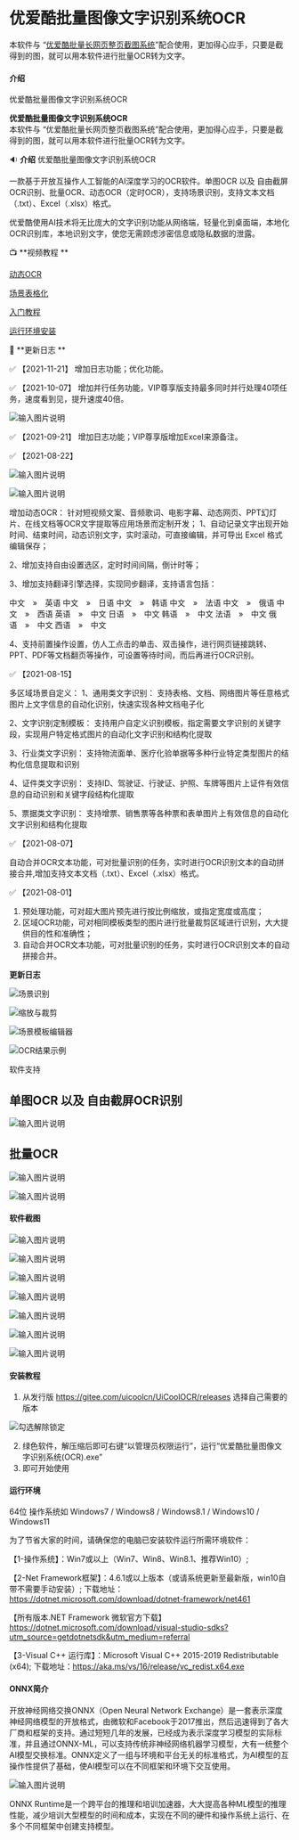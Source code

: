 # 优爱酷批量图像文字识别系统OCR

本软件与 “[优爱酷批量长网页整页截图系统](https://gitee.com/UICOOLCN)”配合使用，更加得心应手，只要是截得到的图，就可以用本软件进行批量OCR转为文字。

#### 介绍
优爱酷批量图像文字识别系统OCR


 **优爱酷批量图像文字识别系统OCR**  
本软件与 “优爱酷批量长网页整页截图系统”配合使用，更加得心应手，只要是截得到的图，就可以用本软件进行批量OCR转为文字。

  :sound: **介绍** 
优爱酷批量图像文字识别系统OCR

一款基于开放互操作人工智能的AI深度学习的OCR软件。单图OCR 以及 自由截屏OCR识别、批量OCR、动态OCR（定时OCR），支持场景识别，支持文本文档（.txt）、Excel（.xlsx）格式。

优爱酷使用AI技术将无比庞大的文字识别功能从网络端，轻量化到桌面端，本地化OCR识别库，本地识别文字，使您无需顾虑涉密信息或隐私数据的泄露。

:tv:  **视频教程 ** 

[动态OCR](https://gitee.com/uicoolcn/UiCoolOCR/attach_files/808990/download/%E5%8A%A8%E6%80%81OCR20210822.mp4)

[场景表格化](https://gitee.com/uicoolcn/UiCoolOCR/attach_files/802467/download/%E5%9C%BA%E6%99%AF%E8%A1%A8%E6%A0%BC%E5%8C%96OCR%E8%A7%86%E9%A2%91%E6%95%99%E7%A8%8B.mp4)

[入门教程](https://gitee.com/uicoolcn/UiCoolOCR/attach_files/788806/download/%E4%BC%98%E7%88%B1%E9%85%B7OCR%E8%A7%86%E9%A2%91%E6%95%99%E7%A8%8B.mp4)


[运行环境安装](https://gitee.com/uicoolcn/UiCoolOCR/attach_files/757064/download/VC_redist.x64_%E8%BF%90%E8%A1%8C%E7%8E%AF%E5%A2%83%E5%AE%89%E8%A3%85%E8%A7%86%E9%A2%91.mp4)



:calendar: **更新日志 **

:white_check_mark: 【2021-11-21】
增加日志功能；优化功能。

:white_check_mark: 【2021-10-07】
增加并行任务功能，VIP尊享版支持最多同时并行处理40项任务，速度看到见，提升速度40倍。

![输入图片说明](https://images.gitee.com/uploads/images/2021/1007/165824_910c149c_5004363.gif "并行多任务.gif")

:white_check_mark: 【2021-09-21】
增加日志功能；VIP尊享版增加Excel来源备注。

 :white_check_mark: 【2021-08-22】

![输入图片说明](https://images.gitee.com/uploads/images/2021/0822/232714_a31ffb58_5004363.png "动态OCR-设置.PNG")

![输入图片说明](https://images.gitee.com/uploads/images/2021/0822/234705_5d37c7d2_5004363.gif "字幕OCR2m.gif")

增加动态OCR：
针对短视频文案、音频歌词、电影字幕、动态网页、PPT幻灯片、在线文档等OCR文字提取等应用场景而定制开发；
1、自动记录文字出现开始时间、结束时间，动态识别文字，实时滚动，可直接编辑，并可导出 Excel 格式编辑保存；

2、增加支持自由设置选区，定时时间间隔，倒计时等；

3、增加支持翻译引擎选择，实现同步翻译，支持语言包括：

中文　»　英语 
中文　»　日语
中文　»　韩语
中文　»　法语
中文　»　俄语
中文　»　西语
英语　»　中文
日语　»　中文
韩语　»　中文
法语　»　中文
俄语　»　中文
西语　»　中文

4、支持前置操作设置，仿人工点击的单击、双击操作，进行网页链接跳转、PPT、PDF等文档翻页等操作，可设置等待时间，而后再进行OCR识别。



 :white_check_mark: 【2021-08-15】

多区域场景自定义：
1、通用类文字识别：
支持表格、文档、网络图片等任意格式图片上文字信息的自动化识别，快速实现各种文档电子化

2、文字识别定制模板：
支持用户自定义识别模板，指定需要文字识别的关键字段，实现用户特定格式图片的自动化文字识别和结构化提取

3、行业类文字识别：
支持物流面单、医疗化验单据等多种行业特定类型图片的结构化信息提取和识别

4、证件类文字识别：
支持ID、驾驶证、行驶证、护照、车牌等图片上证件有效信息的自动识别和关键字段结构化提取

5、票据类文字识别：
支持增票、销售票等各种票和表单图片上有效信息的自动化文字识别和结构化提取

 :white_check_mark: 【2021-08-07】

自动合并OCR文本功能，可对批量识别的任务，实时进行OCR识别文本的自动拼接合并,增加支持文本文档（.txt）、Excel（.xlsx）格式。

 :white_check_mark: 【2021-08-01】

1. 预处理功能，可对超大图片预先进行按比例缩放，或指定宽度或高度；
2. 区域OCR功能，可对相同模板类型的图片进行批量裁剪区域进行识别，大大提供目的性和准确性；
3. 自动合并OCR文本功能，可对批量识别的任务，实时进行OCR识别文本的自动拼接合并。


 **更新日志** 

![场景识别](https://images.gitee.com/uploads/images/2021/0816/005956_cb8b57a4_5004363.png "03.png")

![缩放与裁剪](https://images.gitee.com/uploads/images/2021/0816/010011_85e17bd9_5004363.png "04.png")

![场景模板编辑器](https://images.gitee.com/uploads/images/2021/0816/010021_6f3ba286_5004363.png "05.png")

![OCR结果示例](https://images.gitee.com/uploads/images/2021/0816/010036_b0a8f61f_5004363.png "06.png")




软件支持

## 单图OCR 以及 自由截屏OCR识别
![输入图片说明](https://images.gitee.com/uploads/images/2021/0627/232758_d230b811_5004363.png "快照(1).png")

## 批量OCR
![输入图片说明](https://images.gitee.com/uploads/images/2021/0627/232812_c78b855d_5004363.png "快照(2).png")



![输入图片说明](https://images.gitee.com/uploads/images/2021/0627/232820_0af63d82_5004363.png "快照(3).png")


#### 软件截图


![输入图片说明](https://images.gitee.com/uploads/images/2021/0627/232619_1d589b47_5004363.png "快照(4).png")

![输入图片说明](https://images.gitee.com/uploads/images/2021/0627/232715_6875b342_5004363.png "快照(5).png")

![输入图片说明](https://images.gitee.com/uploads/images/2021/0627/232724_99a69ef3_5004363.png "快照(6).png")

![输入图片说明](https://images.gitee.com/uploads/images/2021/0627/232733_85eb8113_5004363.png "快照(7).png")

![输入图片说明](https://images.gitee.com/uploads/images/2021/0627/232744_191c7a41_5004363.png "快照(8).png")




![输入图片说明](https://images.gitee.com/uploads/images/2021/0627/232812_c78b855d_5004363.png "快照(2).png")

![输入图片说明](https://images.gitee.com/uploads/images/2021/0627/232820_0af63d82_5004363.png "快照(3).png")

#### 安装教程

1.  从发行版 https://gitee.com/uicoolcn/UiCoolOCR/releases 选择自己需要的版本

![勾选解除锁定](https://images.gitee.com/uploads/images/2021/1118/143100_75084125_5004363.jpeg "勾选解除锁定.jpg")

2.  绿色软件，解压缩后即可右键“以管理员权限运行”，运行“优爱酷批量图像文字识别系统(OCR).exe” 
3.  即可开始使用


#### 运行环境

64位 操作系统如  Windows7 / Windows8 / Windows8.1 / Windows10 / Windows11 


为了节省大家的时间，请确保您的电脑已安装软件运行所需环境软件：

【1-操作系统】：Win7或以上（Win7、Win8、Win8.1、推荐Win10）;
 
【2-Net Framework框架】：4.6.1或以上版本（或请系统更新至最新版，win10自带不需要手动安装）;
下载地址： https://dotnet.microsoft.com/download/dotnet-framework/net461
 
【所有版本.NET Framework 微软官方下载】 https://dotnet.microsoft.com/download/visual-studio-sdks?utm_source=getdotnetsdk&utm_medium=referral
 
【3-Visual C++ 运行库】：Microsoft Visual C++ 2015-2019 Redistributable (x64);
下载地址：https://aka.ms/vs/16/release/vc_redist.x64.exe



#### ONNX简介
开放神经网络交换ONNX（Open Neural Network Exchange）是一套表示深度神经网络模型的开放格式，由微软和Facebook于2017推出，然后迅速得到了各大厂商和框架的支持。通过短短几年的发展，已经成为表示深度学习模型的实际标准，并且通过ONNX-ML，可以支持传统非神经网络机器学习模型，大有一统整个AI模型交换标准。ONNX定义了一组与环境和平台无关的标准格式，为AI模型的互操作性提供了基础，使AI模型可以在不同框架和环境下交互使用。

![输入图片说明](https://images.gitee.com/uploads/images/2021/0629/170026_9f51f8b0_5004363.png "ONNX_Runtime_logo_dark.png")

ONNX Runtime是一个跨平台的推理和培训加速器，大大提高各种ML模型的推理性能，减少培训大型模型的时间和成本，实现在不同的硬件和操作系统上运行、在多个不同框架中创建支持模型。
